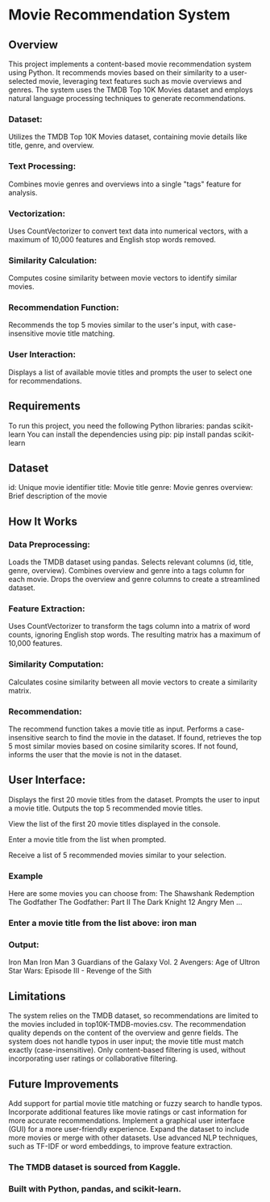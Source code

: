 # Movie Recommendation System
## Overview
This project implements a content-based movie recommendation system using Python. It recommends movies based on their similarity to a user-selected movie, leveraging text features such as movie overviews and genres. The system uses the TMDB Top 10K Movies dataset and employs natural language processing techniques to generate recommendations.

### Dataset: 
Utilizes the TMDB Top 10K Movies dataset, containing movie details like title, genre, and overview.
### Text Processing:
Combines movie genres and overviews into a single "tags" feature for analysis.
### Vectorization: 
Uses CountVectorizer to convert text data into numerical vectors, with a maximum of 10,000 features and English stop words removed.
### Similarity Calculation: 
Computes cosine similarity between movie vectors to identify similar movies.
### Recommendation Function: 
Recommends the top 5 movies similar to the user's input, with case-insensitive movie title matching.
###  User Interaction: 
Displays a list of available movie titles and prompts the user to select one for recommendations.

## Requirements
To run this project, you need the following Python libraries:
pandas
scikit-learn
You can install the dependencies using pip:
pip install pandas scikit-learn

## Dataset
id: Unique movie identifier
title: Movie title
genre: Movie genres
overview: Brief description of the movie

## How It Works

### Data Preprocessing:

Loads the TMDB dataset using pandas.
Selects relevant columns (id, title, genre, overview).
Combines overview and genre into a tags column for each movie.
Drops the overview and genre columns to create a streamlined dataset.


### Feature Extraction:

Uses CountVectorizer to transform the tags column into a matrix of word counts, ignoring English stop words.
The resulting matrix has a maximum of 10,000 features.


### Similarity Computation:

Calculates cosine similarity between all movie vectors to create a similarity matrix.


### Recommendation:

The recommend function takes a movie title as input.
Performs a case-insensitive search to find the movie in the dataset.
If found, retrieves the top 5 most similar movies based on cosine similarity scores.
If not found, informs the user that the movie is not in the dataset.


## User Interface:

Displays the first 20 movie titles from the dataset.
Prompts the user to input a movie title.
Outputs the top 5 recommended movie titles.

View the list of the first 20 movie titles displayed in the console.

Enter a movie title from the list when prompted.

Receive a list of 5 recommended movies similar to your selection.


### Example
Here are some movies you can choose from:
The Shawshank Redemption
The Godfather
The Godfather: Part II
The Dark Knight
12 Angry Men
...

### Enter a movie title from the list above: iron man

### Output:
Iron Man
Iron Man 3
Guardians of the Galaxy Vol. 2
Avengers: Age of Ultron
Star Wars: Episode III - Revenge of the Sith

## Limitations

The system relies on the TMDB dataset, so recommendations are limited to the movies included in top10K-TMDB-movies.csv.
The recommendation quality depends on the content of the overview and genre fields.
The system does not handle typos in user input; the movie title must match exactly (case-insensitive).
Only content-based filtering is used, without incorporating user ratings or collaborative filtering.

## Future Improvements

Add support for partial movie title matching or fuzzy search to handle typos.
Incorporate additional features like movie ratings or cast information for more accurate recommendations.
Implement a graphical user interface (GUI) for a more user-friendly experience.
Expand the dataset to include more movies or merge with other datasets.
Use advanced NLP techniques, such as TF-IDF or word embeddings, to improve feature extraction.


### The TMDB dataset is sourced from Kaggle.
### Built with Python, pandas, and scikit-learn.

